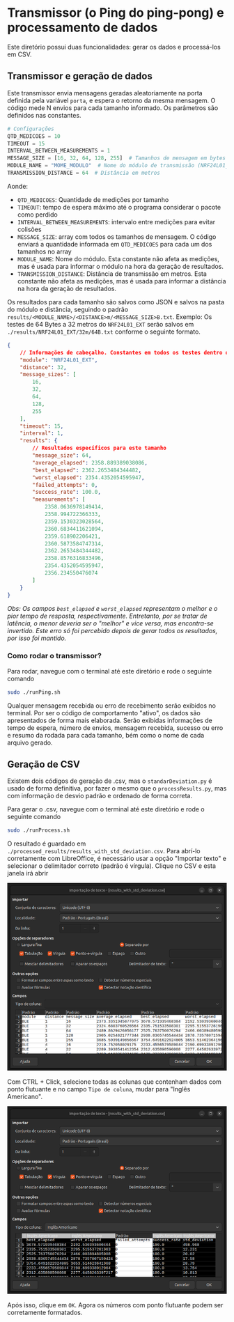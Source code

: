 # Transmissor (o Ping do ping-pong) e processamento de dados

Este diretório possui duas funcionalidades: gerar os dados e processá-los em CSV.

## Transmissor e geração de dados

Este transmissor envia mensagens geradas aleatoriamente na porta definida pela variável `porta`, e espera o retorno da mesma mensagem. O código mede N envios para cada tamanho informado. Os parâmetros são definidos nas constantes.

```py
# Configurações
QTD_MEDICOES = 10
TIMEOUT = 15
INTERVAL_BETWEEN_MEASUREMENTS = 1
MESSAGE_SIZE = [16, 32, 64, 128, 255]  # Tamanhos de mensagem em bytes
MODULE_NAME = "MOME_MODULO"  # Nome do módulo de transmissão (NRF24L01_EXT, NRF24L01, LORA, RF, XBEE, BLE, BLUETOOTH)
TRANSMISSION_DISTANCE = 64  # Distância em metros
```

Aonde:
- `QTD_MEDICOES`: Quantidade de medições por tamanho
- `TIMEOUT`: tempo de espera máximo até o programa considerar o pacote como perdido
- `INTERVAL_BETWEEN_MEASUREMENTS`: intervalo entre medições para evitar colisões
- `MESSAGE_SIZE`: array com todos os tamanhos de mensagem. O código enviará a quantidade informada em `QTD_MEDICOES` para cada um dos tamanhos no array
- `MODULE_NAME`: Nome do módulo. Esta constante não afeta as medições, mas é usada para informar o módulo na hora da geração de resultados.
- `TRANSMISSION_DISTANCE`: Distância de transmissão em metros. Esta constante não afeta as medições, mas é usada para informar a distância na hora da geração de resultados.

Os resultados para cada tamanho são salvos como JSON e salvos na pasta do módulo e distância, seguindo o padrão `results/<MODULE_NAME>/<DISTANCE>m/<MESSAGE_SIZE>B.txt`. Exemplo: Os testes de 64 Bytes a 32 metros do `NRF24L01_EXT` serão salvos em `./results/NRF24L01_EXT/32m/64B.txt` conforme o seguinte formato.

```json
{
    // Informações de cabeçalho. Constantes em todos os testes dentro da pasta `results/NRF24L01_EXT/32m`
    "module": "NRF24L01_EXT",
    "distance": 32,
    "message_sizes": [
        16,
        32,
        64,
        128,
        255
    ],
    "timeout": 15,
    "interval": 1,
    "results": {
        // Resultados específicos para este tamanho
        "message_size": 64,
        "average_elapsed": 2358.889389038086,
        "best_elapsed": 2362.2653484344482,
        "worst_elapsed": 2354.4352054595947,
        "failed_attempts": 0,
        "success_rate": 100.0,
        "measurements": [
            2358.0636978149414,
            2358.994722366333,
            2359.1530323028564,
            2360.6834411621094,
            2359.618902206421,
            2360.5873584747314,
            2362.2653484344482,
            2358.8576316833496,
            2354.4352054595947,
            2356.234550476074
        ]
    }
}
```

_Obs: Os campos `best_elapsed` e `worst_elapsed` representam o melhor e o pior tempo de resposta, respectivamente. Entretanto, por se tratar de latência, o menor deveria ser o "melhor" e vice versa, mas encontra-se invertido. Este erro só foi percebido depois de gerar todos os resultados, por isso foi mantido._

### Como rodar o transmissor?

Para rodar, navegue com o terminal até este diretório e rode o seguinte comando

```sh
sudo ./runPing.sh
```

Qualquer mensagem recebida ou erro de recebimento serão exibidos no terminal. Por ser o código de comportamento "ativo", os dados são apresentados de forma mais elaborada. Serão exibidas informações de tempo de espera, número de envios, mensagem recebida, sucesso ou erro e resumo da rodada para cada tamanho, bém como o nome de cada arquivo gerado.

## Geração de CSV

Existem dois códigos de geração de .csv, mas o `standarDeviation.py` é usado de forma definitiva, por fazer o mesmo que o `processResults.py`, mas com informação de desvio padrão e ordenado de forma correta.

Para gerar o .csv, navegue com o terminal até este diretório e rode o seguinte comando

```sh
sudo ./runProcess.sh
```

O resultado é guardado em `./processed_results/results_with_std_deviation.csv`. Para abrí-lo corretamente com LibreOffice, é necessário usar a opção "Importar texto" e selecionar o delimitador correto (padrão é vírgula). Clique no CSV e esta janela irá abrir

![Importar texto](../../assets/importacao-de-texto-csv.png)

Com CTRL + Click, selecione todas as colunas que contenham dados com ponto flutuante e no campo `Tipo de coluna`, mudar para "Inglês Americano".

![Tipo de coluna](../../assets/importacao-texto-ingles-americano.png)

Após isso, clique em `OK`. Agora os números com ponto flutuante podem ser corretamente formatados.